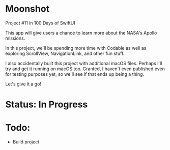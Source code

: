 # Moonshot

Project #11 in 100 Days of SwiftUI

This app will give users a chance to learn more about the NASA's Apollo missions.

In this project, we'll be spending more time with Codable as well as exploring ScrollView, NavigationLink, and other fun stuff.

I also accidentally built this project with additional macOS files. Perhaps I'll try and get it running on macOS too. Granted, I haven't even published even for testing purposes yet, so we'll see if that ends up being a thing.

Let's give it a go!

# Status: In Progress

# Todo:
* Build project
